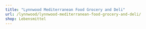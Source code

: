 ```yaml
---
title: "Lynnwood Mediterranean Food Grocery and Deli"
url: /lynnwood/lynnwood-mediterranean-food-grocery-and-deli/
shop: Lebensmittel
---
```

